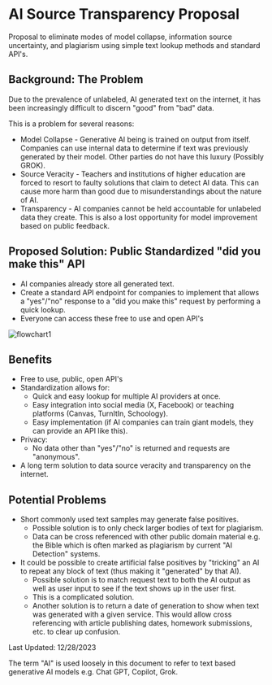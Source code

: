 # AI Source Transparency Proposal
Proposal to eliminate modes of model collapse, information source uncertainty, and plagiarism using simple text lookup methods and standard API's. 

## Background: The Problem

Due to the prevalence of unlabeled, AI generated text on the internet, it has been increasingly difficult to discern "good" from "bad" data.

This is a problem for several reasons:
  * Model Collapse - Generative AI being is trained on output from itself. Companies can use internal data to determine if text was previously generated by their model. Other parties do not have this luxury (Possibly GROK).
  * Source Veracity - Teachers and institutions of higher education are forced to resort to faulty solutions that claim to detect AI data. This can cause more harm than good due to misunderstandings about the nature of AI.
  * Transparency - AI companies cannot be held accountable for unlabeled data they create. This is also a lost opportunity for model improvement based on public feedback.

## Proposed Solution: Public Standardized "did you make this" API
  * AI companies already store all generated text.
  * Create a standard API endpoint for companies to implement that allows a "yes"/"no" response to a "did you make this" request by performing a quick lookup.
  * Everyone can access these free to use and open API's

![flowchart1](https://github.com/Pololot64/AI-Transparency-Proposal/assets/31389383/b1ea0467-acb7-4381-9555-f54d939d93c7)

## Benefits
  * Free to use, public, open API's
  * Standardization allows for:
    * Quick and easy lookup for multiple AI providers at once.
    * Easy integration into social media (X, Facebook) or teaching platforms (Canvas, TurnItIn, Schoology).
    * Easy implementation (if AI companies can train giant models, they can provide an API like this).
  * Privacy:
    * No data other than "yes"/"no" is returned and requests are "anonymous".
  * A long term solution to data source veracity and transparency on the internet.

## Potential Problems
  * Short commonly used text samples may generate false positives.
    * Possible solution is to only check larger bodies of text for plagiarism.
    * Data can be cross referenced with other public domain material e.g. the Bible which is often marked as plagiarism by current "AI Detection" systems.
  * It could be possible to create artificial false positives by "tricking" an AI to repeat any block of text (thus making it "generated" by that AI).
    * Possible solution is to match request text to both the AI output as well as user input to see if the text shows up in the user first.
    * This is a complicated solution.
    * Another solution is to return a date of generation to show when text was generated with a given service. This would allow cross referencing with article publishing dates, homework submissions, etc. to clear up confusion.


Last Updated: 12/28/2023




The term "AI" is used loosely in this document to refer to text based generative AI models e.g. Chat GPT, Copilot, Grok.
